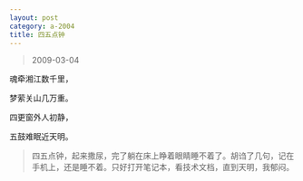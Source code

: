 ```yaml
---
layout: post
category: a-2004
title: 四五点钟
---
```


> 2009-03-04

魂牵湘江数千里，

梦萦关山几万重。

四更窗外人初静，

五鼓难眠近天明。

> 四五点钟，起来撒尿，完了躺在床上睁着眼睛睡不着了。胡诌了几句，记在手机上，还是睡不着。只好打开笔记本，看技术文档，直到天明，我郁闷。